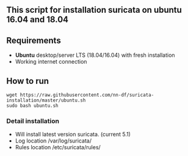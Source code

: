 ## This script for installation suricata on ubuntu 16.04 and 18.04

## Requirements
- **Ubuntu** desktop/server LTS (18.04/16.04) with fresh installation
- Working internet connection

## How to run
```
wget https://raw.githubusercontent.com/nn-df/suricata-installation/master/ubuntu.sh
sudo bash ubuntu.sh
```

### Detail installation
- Will install latest version suricata. (current 5.1)
- Log location /var/log/suricata/
- Rules location /etc/suricata/rules/

